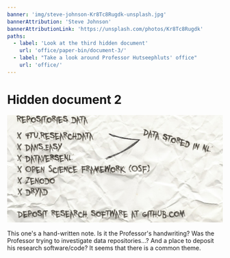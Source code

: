 ```yaml
---
banner: 'img/steve-johnson-Kr8Tc8Rugdk-unsplash.jpg'
bannerAttribution: 'Steve Johnson'
bannerAttributionLink: 'https://unsplash.com/photos/Kr8Tc8Rugdk'
paths:
  - label: 'Look at the third hidden document'
    url: 'office/paper-bin/document-3/'
  - label: "Take a look around Professor Hutseephluts' office"
    url: 'office/'
---
```


# Hidden document 2

![](./crumple.jpg)

This one's a hand-written note. Is it the Professor's handwriting? Was the
Professor trying to investigate data repositories...? And a place to deposit
his research software/code? It seems that there is a common theme.
